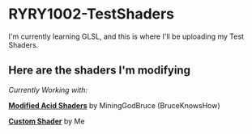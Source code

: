 # RYRY1002-TestShaders
I'm currently learning GLSL, and this is where I'll be uploading my Test Shaders.

## Here are the shaders I'm modifying

*Currently Working with:*

**[Modified Acid Shaders](https://www.dropbox.com/s/xon7szbhosvjp4o/Acid%20Shaders.zip)** by MiningGodBruce (BruceKnowsHow)

**[Custom Shader](https://github.com/RYRY1002/RYRY1002-TestShaders/tree/master/CustomShader)** by Me
